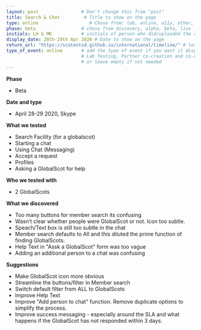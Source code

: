 ```yaml
---
layout: post                # Don't change this from "post"
title: Search & Chat         # Title to show on the page
type: online                   # Chose from: lab, online, a11y, other, partner
phase: beta                 # chose from discovery, alpha, beta, live
initials: LH & MK           # initials of person who did/uploaded the research
display_date: 28th-29th Apr 2020 # Date to show on the page
return_url: "https://scotentsd.github.io/international/timeline/" # leave like this - don't change it
type_of_event: online       # add the type of event if you want it displayed added to the heading when the post is clicked on
                            # Lab Testing, Partner co-creation and co-design, Accessibility, Online research and testing, Events, F2F and testing
                            # or leave empty if not needed
---
```


**Phase**
- Beta

**Date and type**
- April 28-29 2020,  Skype

**What we tested**
- Search Facility (for a globalscot)
- Starting a chat
- Using Chat (Messaging)
- Accept a request
- Profiles
- Asking a GlobalScot for help

**Who we tested with**
- 2 GlobalScots


**What we discovered**
- Too many buttons for member search its confusing
- Wasn’t clear whether people were GlobalScot or not. Icon too subtle.
- Speach/Text box is still too subtle in the chat
- Member search defaults to All and this diluted the prime function of finding GlobalScots.
- Help Text in "Assk a GlobalScot" form was too vague
- Adding an additional person to a chat was confusing

**Suggestions**
- Make GlobalScot icon more obvious
- Streamline the buttons/filter in Member search
- Switch default filter from ALL to GlobalScots
- Improve Help Text
- Improve "Add person to chat" function. Remove duplicate options to simplify the process.
- Improve success messaging - especially around the SLA and what happens if the GlobalScot has not responded within 3 days. 
